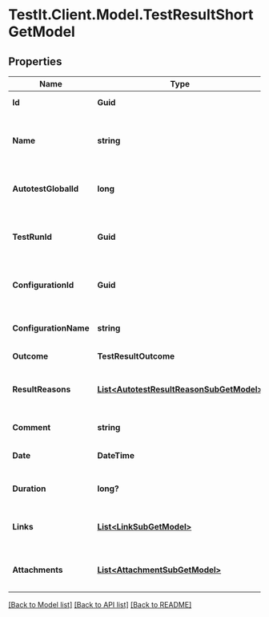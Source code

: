 # TestIt.Client.Model.TestResultShortGetModel

## Properties

Name | Type | Description | Notes
------------ | ------------- | ------------- | -------------
**Id** | **Guid** | Unique ID of test result | [optional] 
**Name** | **string** | Name of autotest represented by the test result | [optional] 
**AutotestGlobalId** | **long** | Global ID of autotest represented by test result | [optional] 
**TestRunId** | **Guid** | Unique ID of test run where test result is located | [optional] 
**ConfigurationId** | **Guid** | Unique ID of configuration which test result uses | [optional] 
**ConfigurationName** | **string** | Name of configuration which test result uses | [optional] 
**Outcome** | **TestResultOutcome** |  | [optional] 
**ResultReasons** | [**List&lt;AutotestResultReasonSubGetModel&gt;**](AutotestResultReasonSubGetModel.md) | Collection of result reasons which test result have | [optional] 
**Comment** | **string** | Comment to test result | [optional] 
**Date** | **DateTime** | Date when test result has been set | [optional] 
**Duration** | **long?** | Time which it took to run the test | [optional] 
**Links** | [**List&lt;LinkSubGetModel&gt;**](LinkSubGetModel.md) | Collection of links attached to test result | [optional] 
**Attachments** | [**List&lt;AttachmentSubGetModel&gt;**](AttachmentSubGetModel.md) | Collection of files attached to test result | [optional] 

[[Back to Model list]](../README.md#documentation-for-models) [[Back to API list]](../README.md#documentation-for-api-endpoints) [[Back to README]](../README.md)

